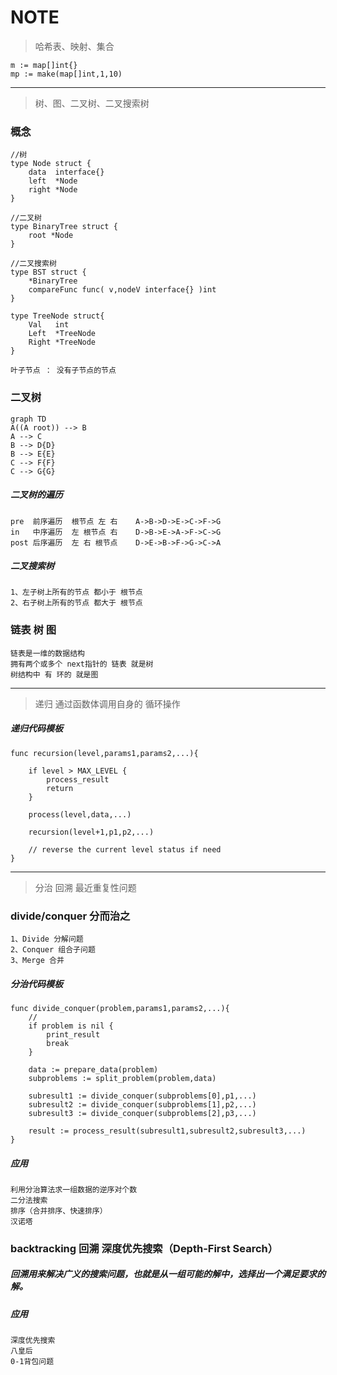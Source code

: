 # NOTE

> 哈希表、映射、集合


    m := map[]int{}
    mp := make(map[]int,1,10)


****

> 树、图、二叉树、二叉搜索树


### 概念

    //树
    type Node struct {
        data  interface{}
        left  *Node
        right *Node
    }
    
    //二叉树
    type BinaryTree struct {
        root *Node
    }
    
    //二叉搜索树
    type BST struct {
        *BinaryTree
        compareFunc func( v,nodeV interface{} )int
    }
    
    type TreeNode struct{
        Val   int
        Left  *TreeNode
        Right *TreeNode
    }

    叶子节点 ： 没有子节点的节点
    
    
### 二叉树


```
graph TD
A((A root)) --> B
A --> C
B --> D{D}
B --> E{E}
C --> F{F}
C --> G{G}
```

##### 二叉树的遍历

    
    pre  前序遍历  根节点 左 右    A->B->D->E->C->F->G
    in   中序遍历  左 根节点 右    D->B->E->A->F->C->G
    post 后序遍历  左 右 根节点    D->E->B->F->G->C->A
    
##### 二叉搜索树


    1、左子树上所有的节点 都小于 根节点
    2、右子树上所有的节点 都大于 根节点

### 链表 树 图

    
    链表是一维的数据结构
    拥有两个或多个 next指针的 链表 就是树
    树结构中 有 环的 就是图

***

> 递归 通过函数体调用自身的 循环操作


##### 递归代码模板

    func recursion(level,params1,params2,...){
        
        if level > MAX_LEVEL {
            process_result
            return
        }

        process(level,data,...)

        recursion(level+1,p1,p2,...)

        // reverse the current level status if need
    }

***

> 分治 回溯   最近重复性问题



### divide/conquer 分而治之

    1、Divide 分解问题
    2、Conquer 组合子问题
    3、Merge 合并

##### 分治代码模板

    func divide_conquer(problem,params1,params2,...){
        //
        if problem is nil {
            print_result
            break
        }

        data := prepare_data(problem)
        subproblems := split_problem(problem,data)

        subresult1 := divide_conquer(subproblems[0],p1,...)
        subresult2 := divide_conquer(subproblems[1],p2,...)
        subresult3 := divide_conquer(subproblems[2],p3,...)

        result := process_result(subresult1,subresult2,subresult3,...)
    }
    
##### 应用

    利用分治算法求一组数据的逆序对个数
    二分法搜索
    排序（合并排序、快速排序）
    汉诺塔
    

### backtracking 回溯  深度优先搜索（Depth-First Search）


##### 回溯用来解决广义的搜索问题，也就是从一组可能的解中，选择出一个满足要求的解。


##### 应用


    深度优先搜索
    八皇后
    0-1背包问题